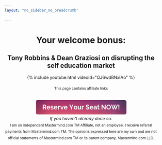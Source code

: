 ```yaml
---
layout: "no_sidebar_no_breadcrumb"

---
```

<center>
<h1>Your welcome bonus:</h1>
<h2>Tony Robbins & Dean Graziosi on disrupting the self education market</h2>

{% include youtube.html videoid="QJ6wdBNxlAo" %}

<sub>This page contains affiliate links</sub><br>

<br>  
<a href="https://cl518.isrefer.com/go/opt-in/a1899" target="_blank">
  <img src="/i/Buttons/reserve-seat.png" alt="Reserve Your Seat NOW button">
</a>
<br>
<i>If you haven't already done so.</i>



<br>
<sub>I am an independent Mastermind.com TM Affiliate, not an employee. I receive referral payments from Mastermind.com TM. The opinions expressed here are my own and are not official statements of Mastermind.com TM or its parent company, Mastermind.com LLC.</sub>
</center>



